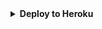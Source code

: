 <details>
<summary><b>Deploy to Heroku</b></summary>       

[![Deploy](https://www.herokucdn.com/deploy/button.svg)](https://heroku.com/deploy?template=https://github.com/Karan9520/PROFESSOR-BOT)
</details>
